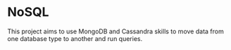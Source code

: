 # NoSQL
This project aims to use MongoDB and Cassandra skills to move data from one database type to another and run queries.
